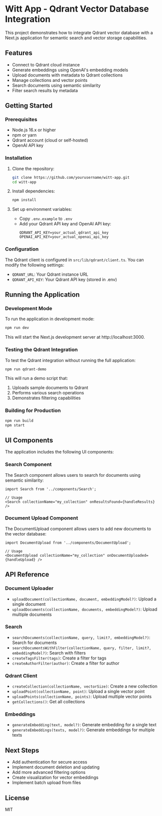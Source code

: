 # Witt App - Qdrant Vector Database Integration

This project demonstrates how to integrate Qdrant vector database with a Next.js application for semantic search and vector storage capabilities.

## Features

- Connect to Qdrant cloud instance
- Generate embeddings using OpenAI's embedding models
- Upload documents with metadata to Qdrant collections
- Manage collections and vector points
- Search documents using semantic similarity
- Filter search results by metadata

## Getting Started

### Prerequisites

- Node.js 16.x or higher
- npm or yarn
- Qdrant account (cloud or self-hosted)
- OpenAI API key

### Installation

1. Clone the repository:
   ```bash
   git clone https://github.com/yourusername/witt-app.git
   cd witt-app
   ```

2. Install dependencies:
   ```bash
   npm install
   ```

3. Set up environment variables:
   - Copy `.env.example` to `.env`
   - Add your Qdrant API key and OpenAI API key:
     ```
     QDRANT_API_KEY=your_actual_qdrant_api_key
     OPENAI_API_KEY=your_actual_openai_api_key
     ```

### Configuration

The Qdrant client is configured in `src/lib/qdrant/client.ts`. You can modify the following settings:

- `QDRANT_URL`: Your Qdrant instance URL
- `QDRANT_API_KEY`: Your Qdrant API key (stored in .env)

## Running the Application

### Development Mode

To run the application in development mode:

```bash
npm run dev
```

This will start the Next.js development server at http://localhost:3000.

### Testing the Qdrant Integration

To test the Qdrant integration without running the full application:

```bash
npm run qdrant-demo
```

This will run a demo script that:
1. Uploads sample documents to Qdrant
2. Performs various search operations
3. Demonstrates filtering capabilities

### Building for Production

```bash
npm run build
npm start
```

## UI Components

The application includes the following UI components:

### Search Component

The Search component allows users to search for documents using semantic similarity:

```tsx
import Search from '../components/Search';

// Usage
<Search collectionName="my_collection" onResultsFound={handleResults} />
```

### Document Upload Component

The DocumentUpload component allows users to add new documents to the vector database:

```tsx
import DocumentUpload from '../components/DocumentUpload';

// Usage
<DocumentUpload collectionName="my_collection" onDocumentUploaded={handleUpload} />
```

## API Reference

### Document Uploader

- `uploadDocument(collectionName, document, embeddingModel?)`: Upload a single document
- `uploadDocuments(collectionName, documents, embeddingModel?)`: Upload multiple documents

### Search

- `searchDocuments(collectionName, query, limit?, embeddingModel?)`: Search for documents
- `searchDocumentsWithFilter(collectionName, query, filter, limit?, embeddingModel?)`: Search with filters
- `createTagsFilter(tags)`: Create a filter for tags
- `createAuthorFilter(author)`: Create a filter for author

### Qdrant Client

- `createCollection(collectionName, vectorSize)`: Create a new collection
- `uploadPoint(collectionName, point)`: Upload a single vector point
- `uploadPoints(collectionName, points)`: Upload multiple vector points
- `getCollections()`: Get all collections

### Embeddings

- `generateEmbedding(text, model?)`: Generate embedding for a single text
- `generateEmbeddings(texts, model?)`: Generate embeddings for multiple texts

## Next Steps

- Add authentication for secure access
- Implement document deletion and updating
- Add more advanced filtering options
- Create visualization for vector embeddings
- Implement batch upload from files

## License

MIT 